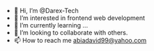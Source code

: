 - 👋 Hi, I’m @Darex-Tech
- 👀 I’m interested in frontend web development 
- 🌱 I’m currently learning ...
- 💞️ I’m looking to collaborate with others.
- 📫 How to reach me abiadavid99@yahoo.com

<!---
Darex-Tech/Darex-Tech is a ✨ special ✨ repository because its `README.md` (this file) appears on your GitHub profile.
You can click the Preview link to take a look at your changes.
--->
